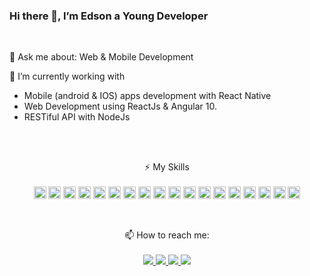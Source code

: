 ### Hi there 👋, I’m Edson a Young Developer 

<!--
**EdsonPaulo/EdsonPaulo** is a ✨ _special_ ✨ repository because its `README.md` (this file) appears on your GitHub profile.

Here are some ideas to get you started:
- 😄 Pronouns: ...
- ⚡ Fun fact: ...
- 👯 I’m looking to collaborate on ...
- 🤔 I’m looking for help with Freelancer Jobs 
 <br><br>

![Edson's github stats](https://github-readme-stats.vercel.app/api?username=edsonpaulo&include_all_commits=true&show_icons=true)
-->
<br>
 <p>
 💬 Ask me about: Web & Mobile Development
 
 🔭 I’m currently working with
   - Mobile (android & IOS) apps development with React Native
   - Web Development using ReactJs & Angular 10. 
   - RESTiful API with NodeJs
 </p>
 <br><br>
 
<p align="center">
⚡ My Skills <br><br>
  <img src="https://devicon.dev/devicon.git/icons/typescript/typescript-original.svg" width="20px" height="20px"/>
 <img src="https://devicon.dev/devicon.git/icons/javascript/javascript-original.svg" width="20px" height="20px"/>
 <img src="https://devicon.dev/devicon.git/icons/angularjs/angularjs-original.svg" width="20px" height="20px"/>
 <img src="https://devicons.github.io/devicon/devicon.git/icons/react/react-original-wordmark.svg" alt="react" width="20" height="20"/> 
 <img src="https://devicons.github.io/devicon/devicon.git/icons/html5/html5-original-wordmark.svg" alt="html5" width="20" height="20"/> 
 <img src="https://devicons.github.io/devicon/devicon.git/icons/bootstrap/bootstrap-plain.svg" alt="bootstrap" width="20" height="20"/> 
 <img src="https://devicons.github.io/devicon/devicon.git/icons/css3/css3-original-wordmark.svg" alt="css3" width="20" height="20"/> 
 <img src="https://devicon.dev/devicon.git/icons/nodejs/nodejs-original.svg" width="20px" height="20px"/>
 <img src="https://devicons.github.io/devicon/devicon.git/icons/express/express-original-wordmark.svg" alt="express" width="20" height="20"/> 
 <img src="https://devicon.dev/devicon.git/icons/linux/linux-original.svg" width="20px" height="20px"/>
 <img src="https://devicon.dev/devicon.git/icons/git/git-original.svg" width="20px" height="20px"/>
 <img src="https://devicon.dev/devicon.git/icons/github/github-original.svg" width="20px" height="20px"/>
 <img src="https://devicons.github.io/devicon/devicon.git/icons/android/android-original-wordmark.svg" alt="android" width="20" height="20"/> 
 <img src="https://devicons.github.io/devicon/devicon.git/icons/docker/docker-original-wordmark.svg" alt="docker" width="20" height="20"/> 
 <img src="https://devicons.github.io/devicon/devicon.git/icons/java/java-original-wordmark.svg" alt="java" width="20" height="20"/> 
 <img src="https://devicons.github.io/devicon/devicon.git/icons/mongodb/mongodb-original-wordmark.svg" alt="mongodb" width="20" height="20"/> 
 <img src="https://devicons.github.io/devicon/devicon.git/icons/mysql/mysql-original-wordmark.svg" alt="mysql" width="20" height="20"/> 
 <img src="https://devicons.github.io/devicon/devicon.git/icons/redux/redux-original.svg" alt="redux" width="20" height="20"/> 
</p>
<br> 

<p align="center">
📫 How to reach me: <br><br>
 <a href="mailto:edsonpaulo24@gmail.com">
     <img src="https://img.shields.io/badge/-Gmail-c14438?style=flat-circle&logo=Gmail&logoColor=white"/>
 </a>
 <a href="https://www.linkedin.com/in/edsonpaulo1/">
     <img src="https://img.shields.io/badge/-LinkedIn-blue?style=flat-circle&logo=Linkedin&logoColor=white"/>
 </a>
 <a href="https://edsonpaulo.github.io/">
     <img src="https://img.shields.io/badge/-Github-000?style=flat-circle&logo=Github&logoColor=white"/>
 </a>
 <a href="https://www.facebook.com/EdsonGregorioEG/">
     <img src="https://img.shields.io/badge/-facebook-blue?style=flat-circle&logo=Facebook&logoColor=white"/>
 </a>
</p>
 <br><br> 
